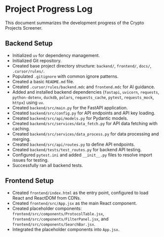 # Project Progress Log

This document summarizes the development progress of the Crypto Projects Screener.

## Backend Setup
- Initialized `uv` for dependency management.
- Initialized Git repository.
- Created base project directory structure: `backend/`, `frontend/`, `docs/`, `.cursor/rules/`.
- Populated `.gitignore` with common ignore patterns.
- Created a basic `README.md` file.
- Created `.cursor/rules/backend.mdc` and `frontend.mdc` for AI guidance.
- Added and installed backend dependencies (`fastapi`, `uvicorn`, `requests`, `python-dotenv`, `duckdb`, `polars`, `requests_cache`, `pytest`, `requests_mock`, `httpx`) using `uv`.
- Created `backend/src/main.py` for the FastAPI application.
- Created `backend/src/config.py` for API endpoints and API key loading.
- Created `backend/src/api/models.py` for Pydantic models.
- Created `backend/src/services/data_fetch.py` for API data fetching with caching.
- Created `backend/src/services/data_process.py` for data processing and merging.
- Created `backend/src/api/routes.py` to define API endpoints.
- Created `backend/tests/test_routes.py` for backend API testing.
- Configured `pytest.ini` and added `__init__.py` files to resolve import issues for testing.
- Successfully ran all backend tests.

## Frontend Setup
- Created `frontend/index.html` as the entry point, configured to load React and ReactDOM from CDNs.
- Created `frontend/src/App.jsx` as the main React component.
- Created placeholder components: `frontend/src/components/ProtocolTable.jsx`, `frontend/src/components/FilterPanel.jsx`, and `frontend/src/components/SearchBar.jsx`.
- Integrated the placeholder components into `App.jsx`. 